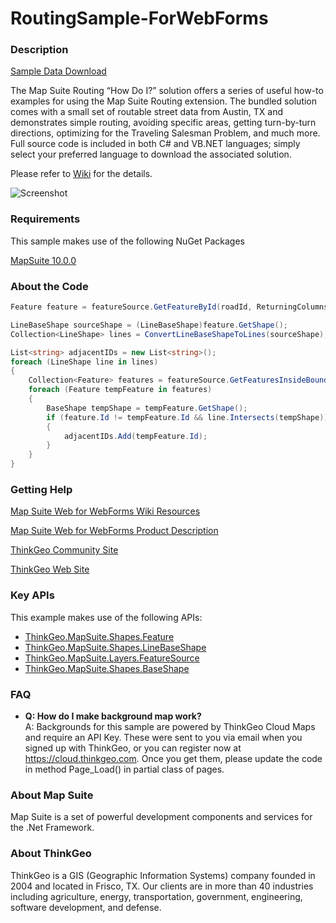 # RoutingSample-ForWebForms

### Description

[Sample Data Download](http://wiki.thinkgeo.com/wiki/_media/routing/routingdata_3857.zip)

The Map Suite Routing “How Do I?” solution offers a series of useful how-to examples for using the Map Suite Routing extension. The bundled solution comes with a small set of routable street data from Austin, TX and demonstrates simple routing, avoiding specific areas, getting turn-by-turn directions, optimizing for the Traveling Salesman Problem, and much more. Full source code is included in both C# and VB.NET languages; simply select your preferred language to download the associated solution.

Please refer to [Wiki](http://wiki.thinkgeo.com/wiki/map_suite_web_for_webforms) for the details.

![Screenshot](https://github.com/ThinkGeo/RoutingSample-ForWebForms/blob/master/Screenshot.gif)

### Requirements
This sample makes use of the following NuGet Packages

[MapSuite 10.0.0](https://www.nuget.org/packages?q=ThinkGeo)

### About the Code
```csharp
Feature feature = featureSource.GetFeatureById(roadId, ReturningColumnsType.NoColumns);

LineBaseShape sourceShape = (LineBaseShape)feature.GetShape();
Collection<LineShape> lines = ConvertLineBaseShapeToLines(sourceShape);

List<string> adjacentIDs = new List<string>();
foreach (LineShape line in lines)
{
    Collection<Feature> features = featureSource.GetFeaturesInsideBoundingBox(line.GetBoundingBox(), ReturningColumnsType.NoColumns);
    foreach (Feature tempFeature in features)
    {
        BaseShape tempShape = tempFeature.GetShape();
        if (feature.Id != tempFeature.Id && line.Intersects(tempShape))
        {
            adjacentIDs.Add(tempFeature.Id);
        }
    }
}
```
### Getting Help

[Map Suite Web for WebForms Wiki Resources](http://wiki.thinkgeo.com/wiki/map_suite_web_for_webforms)

[Map Suite Web for WebForms Product Description](https://thinkgeo.com/web)

[ThinkGeo Community Site](http://community.thinkgeo.com/)

[ThinkGeo Web Site](http://www.thinkgeo.com)

### Key APIs
This example makes use of the following APIs:

- [ThinkGeo.MapSuite.Shapes.Feature](http://wiki.thinkgeo.com/wiki/api/thinkgeo.mapsuite.shapes.feature)
- [ThinkGeo.MapSuite.Shapes.LineBaseShape](http://wiki.thinkgeo.com/wiki/api/thinkgeo.mapsuite.shapes.linebaseshape)
- [ThinkGeo.MapSuite.Layers.FeatureSource](http://wiki.thinkgeo.com/wiki/api/thinkgeo.mapsuite.layers.featuresource)
- [ThinkGeo.MapSuite.Shapes.BaseShape](http://wiki.thinkgeo.com/wiki/api/thinkgeo.mapsuite.shapes.baseshape)

### FAQ
- __Q: How do I make background map work?__  
A: Backgrounds for this sample are powered by ThinkGeo Cloud Maps and require an API Key. These were sent to you via email when you signed up with ThinkGeo, or you can register now at https://cloud.thinkgeo.com. Once you get them, please update the code in method Page_Load() in partial class of pages.  

### About Map Suite
Map Suite is a set of powerful development components and services for the .Net Framework.

### About ThinkGeo
ThinkGeo is a GIS (Geographic Information Systems) company founded in 2004 and located in Frisco, TX. Our clients are in more than 40 industries including agriculture, energy, transportation, government, engineering, software development, and defense.
